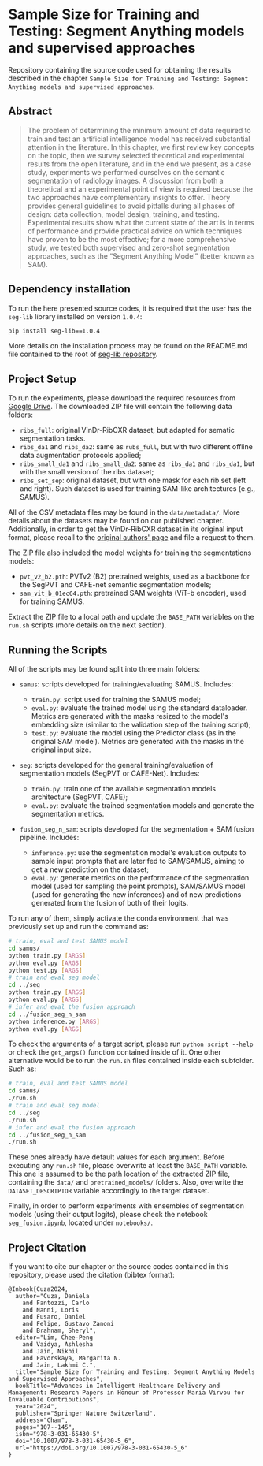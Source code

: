 # Sample Size for Training and Testing: Segment Anything models and supervised approaches

Repository containing the source code used for obtaining the results described in the chapter `Sample Size for Training and Testing: Segment Anything models and supervised approaches`.

## Abstract
> The problem of determining the minimum amount of data required to train and test an artificial intelligence model has received substantial attention in the literature. In this chapter, we first review key concepts on the topic, then we survey selected theoretical and experimental results from the open literature, and in the end we present, as a case study, experiments we performed ourselves on the semantic segmentation of radiology images. A discussion from both a theoretical and an experimental point of view is required because the two approaches have complementary insights to offer. Theory provides general guidelines to avoid pitfalls during all phases of design: data collection, model design, training, and testing. Experimental results show what the current state of the art is in terms of performance and provide practical advice on which techniques have proven to be the most effective; for a more comprehensive study, we tested both supervised and zero-shot segmentation approaches, such as the “Segment Anything Model” (better known as SAM).

## Dependency installation
To run the here presented source codes, it is required that the user has the `seg-lib` library installed on version `1.0.4`:

```bash
pip install seg-lib==1.0.4
```

More details on the installation process may be found on the README.md file contained to the root of [seg-lib repository](https://github.com/gustavozf/seg-lib).

## Project Setup
To run the experiments, please download the required resources from [Google Drive](https://www.google.com/drive/). The downloaded ZIP file will contain the following data folders:
- `ribs_full`: original VinDr-RibCXR dataset, but adapted for sematic segmentation tasks.
- `ribs_da1` and `ribs_da2`: same as `rubs_full`, but with two different offline data augmentation protocols applied;
- `ribs_small_da1` and `ribs_small_da2`: same as `ribs_da1` and `ribs_da1`, but with the small version of the ribs dataset;
- `ribs_set_sep`: original dataset, but with one mask for each rib set (left and right). Such dataset is used for training SAM-like architectures (e.g., SAMUS).

All of the CSV metadata files may be found in the `data/metadata/`. More details about the datasets may be found on our published chapter. Additionally, in order to get the VinDr-RibCXR dataset in its original input format, please recall to the [original authors' page](https://github.com/vinbigdata-medical/MIDL2021-VinDr-RibCXR) and file a request to them.

The ZIP file also included the model weights for training the segmentations models:
- `pvt_v2_b2.pth`: PVTv2 (B2) pretrained weights, used as a backbone for the SegPVT and CAFE-net semantic segmentation models;
- `sam_vit_b_01ec64.pth`: pretrained SAM weights (ViT-b encoder), used for training SAMUS. 

Extract the ZIP file to a local path and update the `BASE_PATH` variables on the `run.sh` scripts (more details on the next section).

## Running the Scripts
All of the scripts may be found split into three main folders:
- `samus`: scripts developed for training/evaluating SAMUS. Includes:

    - `train.py`: script used for training the SAMUS model;
    - `eval.py`: evaluate the trained model using the standard dataloader. Metrics are generated with the masks resized to the model's embedding size (similar to the validation step of the training script);
    - `test.py`: evaluate the model using the Predictor class (as in the original SAM model). Metrics are generated with the masks in the original input size.

- `seg`: scripts developed for the general training/evaluation of segmentation models (SegPVT or CAFE-Net). Includes:

    - `train.py`: train one of the available segmentation models architecture (SegPVT, CAFE);
    - `eval.py`: evaluate the trained segmentation models and generate the segmentation metrics.

- `fusion_seg_n_sam`: scripts developed for the segmentation + SAM fusion pipeline. Includes:

    - `inference.py`: use the segmentation model's evaluation outputs to sample input prompts that are later fed to SAM/SAMUS, aiming to get a new prediction on the dataset;
    - `eval.py`: generate metrics on the performance of the segmentation model (used for sampling the point prompts), SAM/SAMUS model (used for generating the new inferences) and of new predictions generated from the fusion of both of their logits.

To run any of them, simply activate the conda environment that was previously set up and run the command as:

```bash
# train, eval and test SAMUS model
cd samus/
python train.py [ARGS]
python eval.py [ARGS]
python test.py [ARGS]
# train and eval seg model
cd ../seg
python train.py [ARGS]
python eval.py [ARGS]
# infer and eval the fusion approach
cd ../fusion_seg_n_sam
python inference.py [ARGS]
python eval.py [ARGS]
```

To check the arguments of a target script, please run `python script --help` or check the `get_args()` function contained inside of it. One other alternative would be to run the `run.sh` files contained inside each subfolder. Such as:


```bash
# train, eval and test SAMUS model
cd samus/
./run.sh
# train and eval seg model
cd ../seg
./run.sh
# infer and eval the fusion approach
cd ../fusion_seg_n_sam
./run.sh
```

These ones already have default values for each argument. Before executing any `run.sh` file, please overwrite at least the `BASE_PATH` variable. This one is assumed to be the path location of the extracted ZIP file, containing the `data/` and `pretrained_models/` folders. Also, overwrite the `DATASET_DESCRIPTOR` variable accordingly to the target dataset.

Finally, in order to perform experiments with ensembles of segmentation models (using their output logits), please check the notebook `seg_fusion.ipynb`, located under `notebooks/`.

## Project Citation
If you want to cite our chapter or the source codes contained in this repository, please used the citation (bibtex format):

```
@Inbook{Cuza2024,
  author="Cuza, Daniela
    and Fantozzi, Carlo
    and Nanni, Loris
    and Fusaro, Daniel
    and Felipe, Gustavo Zanoni
    and Brahnam, Sheryl",
  editor="Lim, Chee-Peng
    and Vaidya, Ashlesha
    and Jain, Nikhil
    and Favorskaya, Margarita N.
    and Jain, Lakhmi C.",
  title="Sample Size for Training and Testing: Segment Anything Models and Supervised Approaches",
  bookTitle="Advances in Intelligent Healthcare Delivery and Management: Research Papers in Honour of Professor Maria Virvou for Invaluable Contributions",
  year="2024",
  publisher="Springer Nature Switzerland",
  address="Cham",
  pages="107--145",
  isbn="978-3-031-65430-5",
  doi="10.1007/978-3-031-65430-5_6",
  url="https://doi.org/10.1007/978-3-031-65430-5_6"
}
```